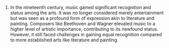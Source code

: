 1. In the nineteenth century, music gained significant recognition and status among the arts. It was no longer considered merely entertainment but was seen as a profound form of expression akin to literature and painting. Composers like Beethoven and Wagner elevated music to a higher level of artistic importance, contributing to its newfound status. However, it still faced challenges in gaining equal recognition compared to more established arts like literature and painting.